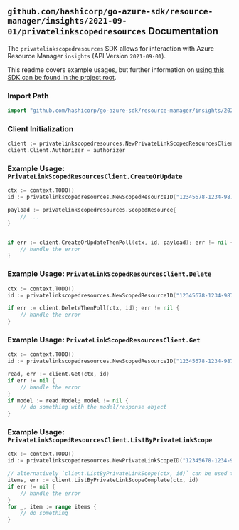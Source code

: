 
## `github.com/hashicorp/go-azure-sdk/resource-manager/insights/2021-09-01/privatelinkscopedresources` Documentation

The `privatelinkscopedresources` SDK allows for interaction with Azure Resource Manager `insights` (API Version `2021-09-01`).

This readme covers example usages, but further information on [using this SDK can be found in the project root](https://github.com/hashicorp/go-azure-sdk/tree/main/docs).

### Import Path

```go
import "github.com/hashicorp/go-azure-sdk/resource-manager/insights/2021-09-01/privatelinkscopedresources"
```


### Client Initialization

```go
client := privatelinkscopedresources.NewPrivateLinkScopedResourcesClientWithBaseURI("https://management.azure.com")
client.Client.Authorizer = authorizer
```


### Example Usage: `PrivateLinkScopedResourcesClient.CreateOrUpdate`

```go
ctx := context.TODO()
id := privatelinkscopedresources.NewScopedResourceID("12345678-1234-9876-4563-123456789012", "example-resource-group", "privateLinkScopeName", "scopedResourceName")

payload := privatelinkscopedresources.ScopedResource{
	// ...
}


if err := client.CreateOrUpdateThenPoll(ctx, id, payload); err != nil {
	// handle the error
}
```


### Example Usage: `PrivateLinkScopedResourcesClient.Delete`

```go
ctx := context.TODO()
id := privatelinkscopedresources.NewScopedResourceID("12345678-1234-9876-4563-123456789012", "example-resource-group", "privateLinkScopeName", "scopedResourceName")

if err := client.DeleteThenPoll(ctx, id); err != nil {
	// handle the error
}
```


### Example Usage: `PrivateLinkScopedResourcesClient.Get`

```go
ctx := context.TODO()
id := privatelinkscopedresources.NewScopedResourceID("12345678-1234-9876-4563-123456789012", "example-resource-group", "privateLinkScopeName", "scopedResourceName")

read, err := client.Get(ctx, id)
if err != nil {
	// handle the error
}
if model := read.Model; model != nil {
	// do something with the model/response object
}
```


### Example Usage: `PrivateLinkScopedResourcesClient.ListByPrivateLinkScope`

```go
ctx := context.TODO()
id := privatelinkscopedresources.NewPrivateLinkScopeID("12345678-1234-9876-4563-123456789012", "example-resource-group", "privateLinkScopeName")

// alternatively `client.ListByPrivateLinkScope(ctx, id)` can be used to do batched pagination
items, err := client.ListByPrivateLinkScopeComplete(ctx, id)
if err != nil {
	// handle the error
}
for _, item := range items {
	// do something
}
```

